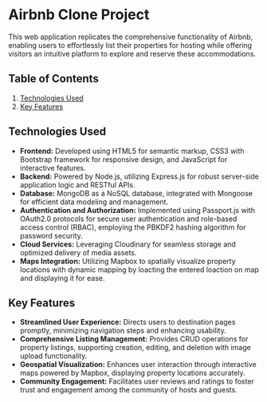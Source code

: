 # Airbnb Clone Project

This web application replicates the comprehensive functionality of Airbnb, enabling users to effortlessly list their properties for hosting while offering visitors an intuitive platform to explore and reserve these accommodations.

## Table of Contents

1. [Technologies Used](#technologies-used)
2. [Key Features](#key-features)

## Technologies Used

- **Frontend:** Developed using HTML5 for semantic markup, CSS3 with Bootstrap framework for responsive design, and JavaScript for interactive features.
- **Backend:** Powered by Node.js, utilizing Express.js for robust server-side application logic and RESTful APIs.
- **Database:** MongoDB as a NoSQL database, integrated with Mongoose for efficient data modeling and management.
- **Authentication and Authorization:** Implemented using Passport.js with OAuth2.0 protocols for secure user authentication and role-based access control (RBAC), employing the PBKDF2 hashing algorithm for password security.
- **Cloud Services:** Leveraging Cloudinary for seamless storage and optimized delivery of media assets.
- **Maps Integration:** Utilizing Mapbox to spatially visualize property locations with dynamic mapping by loacting the entered loaction on map and displaying it for ease.

## Key Features

- **Streamlined User Experience:** Directs users to destination pages promptly, minimizing navigation steps and enhancing usability.
- **Comprehensive Listing Management:** Provides CRUD operations for property listings, supporting creation, editing, and deletion with image upload functionality.
- **Geospatial Visualization:** Enhances user interaction through interactive maps powered by Mapbox, displaying property locations accurately.
- **Community Engagement:** Facilitates user reviews and ratings to foster trust and engagement among the community of hosts and guests.

